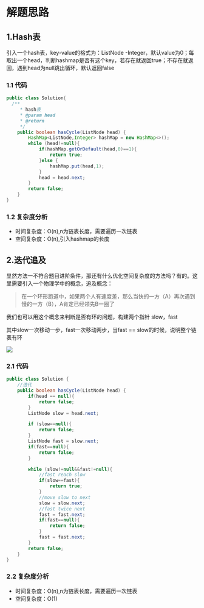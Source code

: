  # 解题思路

## 1.Hash表

引入一个hash表，key-value的格式为：ListNode -Integer，默认value为0；每取出一个head，判断hashmap是否有这个key，若存在就返回true；不存在就返回，遇到head为null跳出循环，默认返回false



### 1.1 代码

```java
public class Solution{
  /**
     * hash表
     * @param head
     * @return
     */
    public boolean hasCycle(ListNode head) {
        HashMap<ListNode,Integer> hashMap = new HashMap<>();
        while (head!=null){
            if(hashMap.getOrDefault(head,0)==1){
                return true;
            }else {
                hashMap.put(head,1);
            }
            head = head.next;
        }
        return false;
    }
}
```

### 1.2 复杂度分析

* 时间复杂度：O(n),n为链表长度，需要遍历一次链表
* 空间复杂度：O(n),引入hashmap的长度

## 2.迭代追及

显然方法一不符合题目进阶条件，那还有什么优化空间复杂度的方法吗？有的。这里需要引入一个物理学中的概念，追及概念：

> 在一个环形跑道中，如果两个人有速度差，那么当快的一方（A）再次遇到慢的一方（B），A肯定已经领先B一圈了

我们也可以用这个概念来判断是否有环的问题，构建两个指针 slow，fast

其中slow一次移动一步，fast一次移动两步，当fast == slow的时候，说明整个链表有环

![](https://github.com/jiaoery/leetcode/tree/master/img/追及-物理.png)

### 2.1 代码

```java
public class Solution {
    //迭代
    public boolean hasCycle(ListNode head) {
        if(head == null){
            return false;
        }
        ListNode slow = head.next;

        if (slow==null){
            return false;
        }
        ListNode fast = slow.next;
        if(fast==null){
            return false;
        }

        while (slow!=null&&fast!=null){
            //fast reach slow
            if(slow==fast){
                return true;
            }
            //move slow to next
            slow = slow.next;
            //fast twice next
            fast = fast.next;
            if(fast==null){
                return false;
            }
            fast = fast.next;
        }
        return false;
    }
}
```

### 2.2 复杂度分析

* 时间复杂度：O(n),n为链表长度，需要遍历一次链表
* 空间复杂度：O(1)